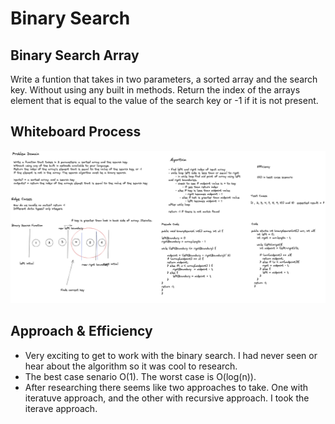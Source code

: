 # Binary Search

## Binary Search Array

Write a funtion that takes in two parameters, a sorted array and the search key. Without using any built in methods. Return the index of the arrays element that is equal to the value of the search key or -1 if it is not present.

## Whiteboard Process

![Binary Search](/images/binarySearchWhiteboard.png)


## Approach & Efficiency

- Very exciting to get to work with the binary search. I had never seen or hear about the algorithm so it was cool to research. 
- The best case senario O(1). The worst case is O(log(n)). 
- After researching there seems like two approaches to take. One with iteratuve approach, and the other with recursive approach. I took the iterave approach. 
